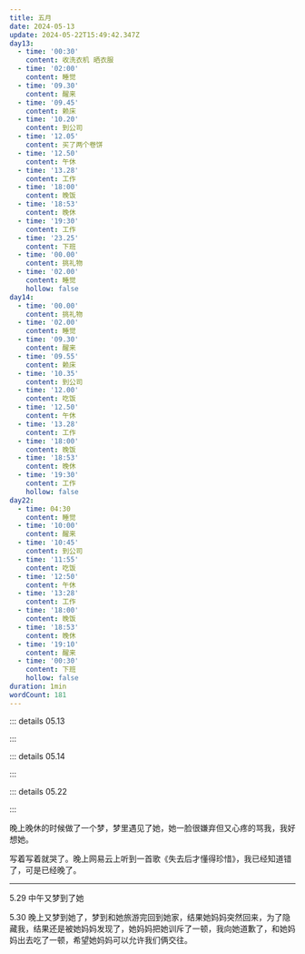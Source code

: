 ```yaml
---
title: 五月
date: 2024-05-13
update: 2024-05-22T15:49:42.347Z
day13:
  - time: '00:30'
    content: 收洗衣机 晒衣服
  - time: '02:00'
    content: 睡觉
  - time: '09.30'
    content: 醒来
  - time: '09.45'
    content: 赖床
  - time: '10.20'
    content: 到公司
  - time: '12.05'
    content: 买了两个卷饼
  - time: '12.50'
    content: 午休
  - time: '13.28'
    content: 工作
  - time: '18:00'
    content: 晚饭
  - time: '18:53'
    content: 晚休
  - time: '19:30'
    content: 工作
  - time: '23.25'
    content: 下班
  - time: '00.00'
    content: 挑礼物
  - time: '02.00'
    content: 睡觉
    hollow: false
day14:
  - time: '00.00'
    content: 挑礼物
  - time: '02.00'
    content: 睡觉
  - time: '09.30'
    content: 醒来
  - time: '09.55'
    content: 赖床
  - time: '10.35'
    content: 到公司
  - time: '12.00'
    content: 吃饭
  - time: '12.50'
    content: 午休
  - time: '13.28'
    content: 工作
  - time: '18:00'
    content: 晚饭
  - time: '18:53'
    content: 晚休
  - time: '19:30'
    content: 工作
    hollow: false
day22:
  - time: 04:30
    content: 睡觉
  - time: '10:00'
    content: 醒来
  - time: '10:45'
    content: 到公司
  - time: '11:55'
    content: 吃饭
  - time: '12:50'
    content: 午休
  - time: '13:28'
    content: 工作
  - time: '18:00'
    content: 晚饭
  - time: '18:53'
    content: 晚休
  - time: '19:10'
    content: 醒来
  - time: '00:30'
    content: 下班
    hollow: false
duration: 1min
wordCount: 181
---
```


::: details 05.13

<TimeLine :acts="frontmatter.day13"/>

:::

::: details 05.14

<TimeLine :acts="frontmatter.day14"/>

:::

::: details 05.22

<TimeLine :acts="frontmatter.day22"/>

:::

晚上晚休的时候做了一个梦，梦里遇见了她，她一脸很嫌弃但又心疼的骂我，我好想她。

写着写着就哭了。晚上网易云上听到一首歌《失去后才懂得珍惜》，我已经知道错了，可是已经晚了。

---

5.29 中午又梦到了她

5.30 晚上又梦到她了，梦到和她旅游完回到她家，结果她妈妈突然回来，为了隐藏我，结果还是被她妈妈发现了，她妈妈把她训斥了一顿，我向她道歉了，和她妈妈出去吃了一顿，希望她妈妈可以允许我们俩交往。